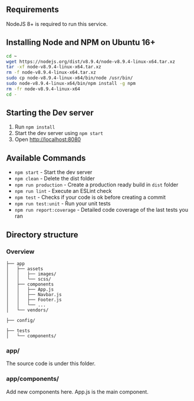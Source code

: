 ## Requirements

NodeJS 8+ is required to run this service.

## Installing Node and NPM on Ubuntu 16+

```sh
cd ~
wget https://nodejs.org/dist/v8.9.4/node-v8.9.4-linux-x64.tar.xz
tar -xf node-v8.9.4-linux-x64.tar.xz
rm -f node-v8.9.4-linux-x64.tar.xz
sudo cp node-v8.9.4-linux-x64/bin/node /usr/bin/
sudo node-v8.9.4-linux-x64/bin/npm install -g npm
rm -fr node-v8.9.4-linux-x64
cd -
```

## Starting the Dev server

1. Run `npm install`
2. Start the dev server using `npm start`
3. Open [http://localhost:8080](http://localhost:8080)

## Available Commands

- `npm start` - Start the dev server
- `npm clean` - Delete the dist folder
- `npm run production` - Create a production ready build in `dist` folder
- `npm run lint` - Execute an ESLint check
- `npm test` - Checks if your code is ok before creating a commit
- `npm run test:unit` - Run your unit tests
- `npm run report:coverage` - Detailed code coverage of the last tests you ran

## Directory structure

### Overview

```
├── app
│   ├── assets
│   │   ├── images/
│   │   └── scss/
│   ├── components
│   │   ├── App.js
│   │   ├── Navbar.js
│   │   ├── Footer.js
│   │   └── ...
│   └── vendors/

├── config/

├── tests
│   └── components/
```

### app/

The source code is under this folder.

### app/components/

Add new components here.
App.js is the main component.

